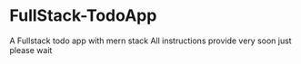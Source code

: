 # FullStack-TodoApp
A Fullstack todo app with mern stack
All instructions provide very soon just please wait
